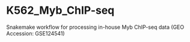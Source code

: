 # K562_Myb_ChIP-seq
Snakemake workflow for processing in-house Myb ChIP-seq data (GEO Accession: GSE124541)
